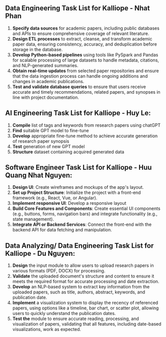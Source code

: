 
## Data Engineering Task List for Kalliope - Nhat Phan 

1. **Specify data sources** for academic papers, including public databases and APIs to ensure comprehensive coverage of relevant literature.
2. **Design ETL processes** to extract, cleanse, and transform academic paper data, ensuring consistency, accuracy, and deduplication before storage in the database.
3. **Develop Python-based pipelines** using tools like PySpark and Pandas for scalable processing of large datasets to handle metadata, citations, and NLP-generated summaries.
4. **Obtain real-time updates** from selected paper repositories and ensure that the data ingestion process can handle ongoing additions and changes in academic publications.
5. **Test and validate database queries** to ensure that users receive accurate and timely recommendations, related papers, and synopses in line with project documentation.


## AI Engineering Task List for Kalliope - Huy Le:

1. **Compile** list of tags and keywords from research papers using chatGPT
2. **Find** suitable GPT model to fine-tune
3. **Develop** appropriate fine-tune method to achieve accurate generation of research paper synopsis
4. **Test** generation of new GPT model
5. **Structure** dataset containing acquired generated data

## Software Engineer Task List for Kalliope - Huu Quang Nhat Nguyen:
1. **Design UI**: Create wireframes and mockups of the app's layout.
2. **Set up Project Structure**: Initialize the project with a front-end framework (e.g., React, Vue, or Angular).
3. **Implement responsive UI**: Develop a responsive layout
4. **Build Core Features and Components**: Create essential UI components (e.g., buttons, forms, navigation bars) and integrate functionality (e.g., state management).
5. **Integrate API or Backend Services**: Connect the front-end with the backend API for data fetching and manipulation.

## Data Analyzing/ Data Engineering Task List for Kalliope - Du Nguyen:
1. **Design** the input module to allow users to upload research papers in various formats (PDF, DOCX) for processing.
2. **Validate** the uploaded document's structure and content to ensure it meets the required format for accurate processing and date extraction.
3. **Develop** an NLP-based system to extract key information from the uploaded papers, such as title, authors, abstract, keywords, and publication date.
4. **Implement** a visualization system to display the recency of referenced papers, using options like a timeline, bar chart, or scatter plot, allowing users to quickly understand the publication dates.
5. **Test the** module to ensure accurate reading, processing, and visualization of papers, validating that all features, including date-based visualizations, work as expected.
